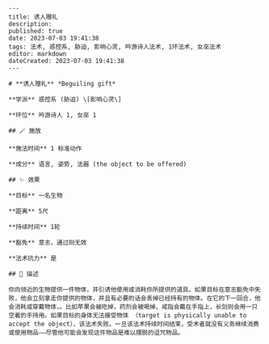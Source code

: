 
    ---
    title: 诱人赠礼
    description: 
    published: true
    date: 2023-07-03 19:41:38
    tags: 法术, 惑控系, 胁迫, 影响心灵, 吟游诗人法术, 1环法术, 女巫法术
    editor: markdown
    dateCreated: 2023-07-03 19:41:38
    ---

    # **诱人赠礼** *Beguiling gift*

    **学派** 惑控系 (胁迫) \[影响心灵\] 

    **环位** 吟游诗人 1, 女巫 1

    ## 🪄 施放

    **施法时间** 1 标准动作

    **成分** 语言, 姿势, 法器 (the object to be offered)

    ## ✨ 效果 

    **目标** 一名生物 

    **距离** 5尺  

    **持续时间** 1轮 

    **豁免** 意志，通过则无效

    **法术抗力** 是

    ## 📖 描述

    你向领近的生物提供一件物体，并引诱他使用或消耗你所提供的道具。如果目标在意志豁免中失败，他会立刻拿走你提供的物体，并且有必要的话会丢掉已经持有的物体。在它的下一回合，他会消耗或穿戴物体，。比如苹果会被吃掉，药剂会被喝掉，戒指会戴在手指上，长剑则会用一只空着的手持用。如果目标的身体无法接受物体 （target is physically unable to accept the object），该法术失败。一旦该法术持续时间结束，受术者就没有义务继续消费或使用物品——尽管他可能会发现这件物品是难以摆脱的诅咒物品。
    
